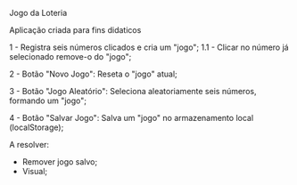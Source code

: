 Jogo da Loteria

Aplicação criada para fins didaticos

1 - Registra seis números clicados e cria um "jogo";
1.1 - Clicar no número já selecionado remove-o do "jogo";

2 - Botão "Novo Jogo": Reseta o "jogo" atual;

3 - Botão "Jogo Aleatório": Seleciona aleatoriamente seis números, formando um "jogo";

4 - Botão "Salvar Jogo": Salva um "jogo" no armazenamento local (localStorage);

A resolver:

- Remover jogo salvo;
- Visual;
